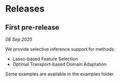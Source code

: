 # Releases

## First pre-release
*08 Sep 2025*

We provide selective inference support for methods:
* Lasso-based Feature Selection
* Optimal Transport-based Domain Adaptation

Some examples are available in the examples folder